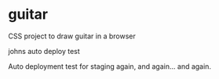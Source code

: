 # guitar
CSS project to draw guitar in a browser

johns auto deploy test

Auto deployment test for staging again, and again... and again.

